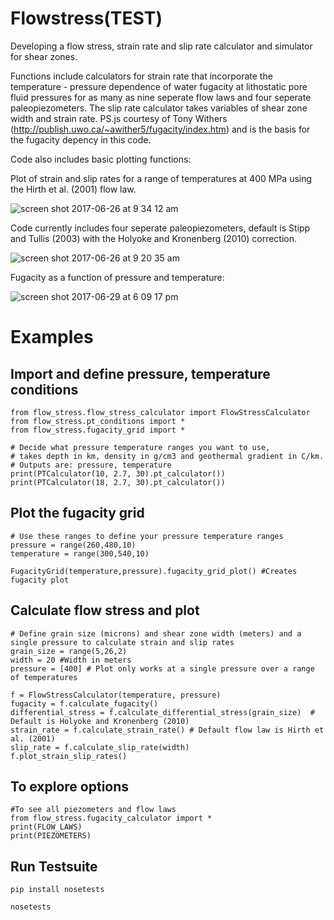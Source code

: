# Flowstress(TEST)

Developing a flow stress, strain rate and slip rate calculator and simulator for shear zones. 

Functions include calculators for strain rate that incorporate the temperature - pressure dependence of water fugacity at lithostatic pore fluid pressures for as many as nine seperate flow laws and four seperate paleopiezometers. The slip rate calculator takes variables of shear zone width and strain rate. PS.js courtesy of Tony Withers (http://publish.uwo.ca/~awither5/fugacity/index.htm) and is the basis for the fugacity depency in this code. 

Code also includes basic plotting functions:

Plot of strain and slip rates for a range of temperatures at 400 MPa using the Hirth et al. (2001) flow law. 

![screen shot 2017-06-26 at 9 34 12 am](https://user-images.githubusercontent.com/18178879/27549955-b550f94c-5a52-11e7-900c-9b20ff36f156.png)

Code currently includes four seperate paleopiezometers, default is Stipp and Tullis (2003) with the Holyoke and Kronenberg (2010) correction.

![screen shot 2017-06-26 at 9 20 35 am](https://user-images.githubusercontent.com/18178879/27549580-3e47df88-5a51-11e7-89a7-a1103a3b4af3.png)


Fugacity as a function of pressure and temperature:

![screen shot 2017-06-29 at 6 09 17 pm](https://user-images.githubusercontent.com/18178879/27716861-1e7478ea-5cf6-11e7-9ab5-bdaef92f89bf.png)


# Examples
## Import and define pressure, temperature conditions
```
from flow_stress.flow_stress_calculator import FlowStressCalculator
from flow_stress.pt_conditions import *
from flow_stress.fugacity_grid import *

# Decide what pressure temperature ranges you want to use, 
# takes depth in km, density in g/cm3 and geothermal gradient in C/km. 
# Outputs are: pressure, temperature
print(PTCalculator(10, 2.7, 30).pt_calculator()) 
print(PTCalculator(18, 2.7, 30).pt_calculator())
```

## Plot the fugacity grid

```
# Use these ranges to define your pressure temperature ranges
pressure = range(260,480,10)
temperature = range(300,540,10)

FugacityGrid(temperature,pressure).fugacity_grid_plot() #Creates fugacity plot
```

## Calculate flow stress and plot

```
# Define grain size (microns) and shear zone width (meters) and a single pressure to calculate strain and slip rates
grain_size = range(5,26,2)
width = 20 #Width in meters
pressure = [400] # Plot only works at a single pressure over a range of temperatures

f = FlowStressCalculator(temperature, pressure)
fugacity = f.calculate_fugacity()
differential_stress = f.calculate_differential_stress(grain_size)  # Default is Holyoke and Kronenberg (2010)
strain_rate = f.calculate_strain_rate() # Default flow law is Hirth et al. (2001)
slip_rate = f.calculate_slip_rate(width) 
f.plot_strain_slip_rates()
```

## To explore options

```
#To see all piezometers and flow laws
from flow_stress.fugacity_calculator import *
print(FLOW_LAWS)
print(PIEZOMETERS)
```

## Run Testsuite
```pip install nosetests```

```nosetests```

